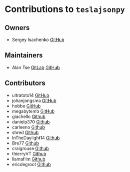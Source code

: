# Contributions to `teslajsonpy`

## Owners

-   Sergey Isachenko [GitHub](https://github.com/zabuldon)

## Maintainers

-   Alan Tse [GitLab](https://gitlab.com/alandtse) [GitHub](https://github.com/alandtse)

## Contributors

-   ultratoto14 [GitHub](https://github.com/ultratoto14)
-   johanjongsma [GitHub](https://github.com/johanjongsma)
-   hobbe [GitHub](https://github.com/hobbe)
-   megabytemb [GitHub](https://github.com/megabytemb)
-   giachello [Github](https://github.com/giachello)
-   danielp370 [Github](https://github.com/danielp370)
-   carleeno [Github](https://github.com/carleeno)
-   shred [Github](https://github.com/shred86)
-   InTheDaylight14 [Github](https://github.com/InTheDaylight14)
-   Bre77 [Github](https://github.com/Bre77)
-   craigrouse [Github](https://github.com/craigrouse)
-   thierryVT [Github](https://github.com/thierryvt)
-   llamafilm [Github](https://github.com/llamafilm)
-   ericdegroot [Github](https://github.com/ericdegroot)
